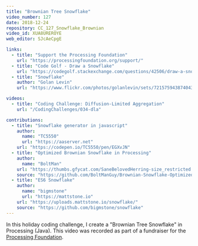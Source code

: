 ```yaml
---
title: "Brownian Tree Snowflake"
video_number: 127
date: 2018-12-24
repository: CC_127_Snowflake_Brownian
video_id: XUA8UREROYE
web_editor: SJcAeCpgE

links:
  - title: "Support the Processing Foundation"
    url: "https://processingfoundation.org/support/"
  - title: "Code Golf - Draw a Snowflake"
    url: "https://codegolf.stackexchange.com/questions/42506/draw-a-snowflake"
  - title: "Snowflake"
    author: "Golan Levin"
    url: "https://www.flickr.com/photos/golanlevin/sets/72157594387404319"

videos:
  - title: "Coding Challenge: Diffusion-Limited Aggregation"
    url: "/CodingChallenges/034-dla"

contributions:
  - title: "Snowflake generator in javascript"
    author:
      name: "TC5550"
      url: "https://aaserver.net"
    url: "https://codepen.io/TC5550/pen/EGXvJN"
  - title: "Optimized Brownian Snowflake in Processing"
    author:
      name: "BoltMan"
    url: "https://thumbs.gfycat.com/SaneBelovedHerring-size_restricted.gif"
    source: "https://github.com/BoltManGuy/Brownian-Snowflake-Optimized"
  - title: "ES6 Snowflake"
    author:
      name: "bigmstone"
      url: "https://mattstone.io"
    url: "https://uploads.mattstone.io/snowflake/"
    source: "https://github.com/bigmstone/snowflake"
---
```


In this holiday coding challenge, I create a "Brownian Tree Snowflake" in Processing (Java). This video was recorded as part of a fundraiser for the [Processing Foundation](https://processingfoundation.org/support/).
